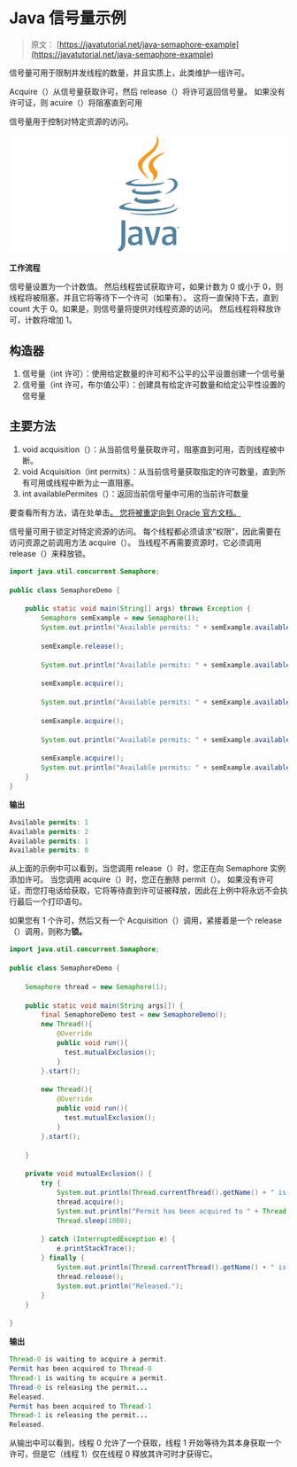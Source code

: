 # Java 信号量示例

> 原文： [https://javatutorial.net/java-semaphore-example](https://javatutorial.net/java-semaphore-example)

信号量可用于限制并发线程的数量，并且实质上，此类维护一组许可。

Acquire（）从信号量获取许可，然后 release（）将许可返回信号量。 如果没有许可证，则 acuire（）将阻塞直到可用

信号量用于控制对特定资源的访问。

![java-featured-image](img/e0db051dedc1179e7424b6d998a6a772.jpg)

**工作流程**

信号量设置为一个计数值。 然后线程尝试获取许可，如果计数为 0 或小于 0，则线程将被阻塞，并且它将等待下一个许可（如果有）。 这将一直保持下去，直到 count 大于 0。如果是，则信号量将提供对线程资源的访问。 然后线程将释放许可，计数将增加 1。

## 构造器

1.  信号量（int 许可）：使用给定数量的许可和不公平的公平设置创建一个信号量
2.  信号量（int 许可，布尔值公平）：创建具有给定许可数量和给定公平性设置的信号量

## 主要方法

1.  void acquisition（）：从当前信号量获取许可，阻塞直到可用，否则线程被中断。
2.  void Acquisition（int permits）：从当前信号量获取指定的许可数量，直到所有可用或线程中断为止一直阻塞。
3.  int availablePermites（）：返回当前信号量中可用的当前许可数量

要查看所有方法，请在处单击[。 您将被重定向到 Oracle 官方文档。](https://docs.oracle.com/javase/7/docs/api/java/util/concurrent/Semaphore.html)

信号量可用于锁定对特定资源的访问。 每个线程都必须请求“权限”，因此需要在访问资源之前调用方法 acquire（）。 当线程不再需要资源时，它必须调用 release（）来释放锁。

```java
import java.util.concurrent.Semaphore;

public class SemaphoreDemo {

	public static void main(String[] args) throws Exception {	
		Semaphore semExample = new Semaphore(1);
		System.out.println("Available permits: " + semExample.availablePermits());

		semExample.release();

		System.out.println("Available permits: " + semExample.availablePermits());

		semExample.acquire();

		System.out.println("Available permits: " + semExample.availablePermits());

		semExample.acquire();

		System.out.println("Available permits: " + semExample.availablePermits());

		semExample.acquire();
		System.out.println("Available permits: " + semExample.availablePermits());
	}
}

```

**输出**

```java
Available permits: 1
Available permits: 2
Available permits: 1
Available permits: 0
```

从上面的示例中可以看到，当您调用 release（）时，您正在向 Semaphore 实例添加许可。 当您调用 acquire（）时，您正在删除 permit（）。 如果没有许可证，而您打电话给获取，它将等待直到许可证被释放，因此在上例中将永远不会执行最后一个打印语句。

如果您有 1 个许可，然后又有一个 Acquisition（）调用，紧接着是一个 release（）调用，则称为**锁。**

```java
import java.util.concurrent.Semaphore;

public class SemaphoreDemo {

    Semaphore thread = new Semaphore(1);

    public static void main(String args[]) {
        final SemaphoreDemo test = new SemaphoreDemo();
        new Thread(){
            @Override
            public void run(){
              test.mutualExclusion(); 
            }
        }.start();

        new Thread(){
            @Override
            public void run(){
              test.mutualExclusion(); 
            }
        }.start();

    }

    private void mutualExclusion() {
        try {
        	System.out.println(Thread.currentThread().getName() + " is waiting to acquire a permit.");
        	thread.acquire();
            System.out.println("Permit has been acquired to " + Thread.currentThread().getName());
            Thread.sleep(1000);

        } catch (InterruptedException e) {
            e.printStackTrace();
        } finally {
        	System.out.println(Thread.currentThread().getName() + " is releasing the permit...");
            thread.release();
            System.out.println("Released.");
        }
    } 

}

```

**输出**

```java
Thread-0 is waiting to acquire a permit.
Permit has been acquired to Thread-0
Thread-1 is waiting to acquire a permit.
Thread-0 is releasing the permit...
Released.
Permit has been acquired to Thread-1
Thread-1 is releasing the permit...
Released.
```

从输出中可以看到，线程 0 允许了一个获取，线程 1 开始等待为其本身获取一个许可，但是它（线程 1）仅在线程 0 释放其许可时才获得它。